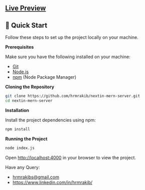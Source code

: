 ## [Live Preview](https://nextin-app.vercel.app/)


## <a name="quick-start">🤸 Quick Start</a>

Follow these steps to set up the project locally on your machine.

**Prerequisites**

Make sure you have the following installed on your machine:

- [Git](https://git-scm.com/)
- [Node.js](https://nodejs.org/en)
- [npm](https://www.npmjs.com/) (Node Package Manager)   

**Cloning the Repository**

```bash
git clone https://github.com/hrmrakib/nextin-mern-server.git
cd nextin-mern-server
```

**Installation**

Install the project dependencies using npm:

```bash
npm install
```

**Running the Project**

```bash
node index.js
```

Open [http://localhost:4000](http://localhost:4000) in your browser to view the project.



Have any Query: <br />
- hrmrakibs@gmail.com
- https://www.linkedin.com/in/hrmrakib/
